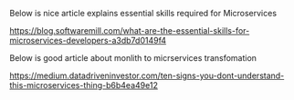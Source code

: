 Below is nice article explains essential skills required for Microservices

https://blog.softwaremill.com/what-are-the-essential-skills-for-microservices-developers-a3db7d0149f4

Below is good article about monlith to micrservices transfomation

https://medium.datadriveninvestor.com/ten-signs-you-dont-understand-this-microservices-thing-b6b4ea49e12
